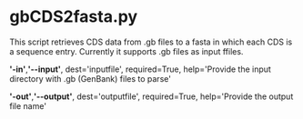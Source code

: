 # gbCDS2fasta.py

This script retrieves CDS data from .gb files to a fasta in which each CDS is a sequence entry. Currently it supports .gb files as input ffiles.

**'-in'**,**'--input'**, dest='inputfile', required=True, help='Provide the input directory with .gb (GenBank) files to parse'

**'-out'**,**'--output'**, dest='outputfile', required=True, help='Provide the output file name'
